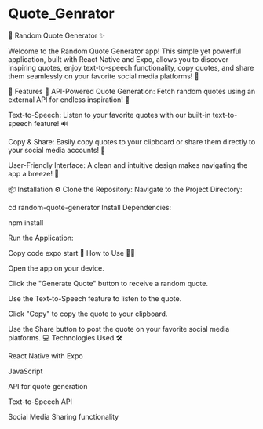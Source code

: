 # Quote_Genrator
📖 Random Quote Generator ✨

Welcome to the Random Quote Generator app! This simple yet powerful application, built with React Native and Expo, allows you to discover inspiring quotes, enjoy text-to-speech functionality, copy quotes, and share them seamlessly on your favorite social media platforms! 🌟

📱 Features 🚀
API-Powered Quote Generation: Fetch random quotes using an external API for endless inspiration! 🔄

Text-to-Speech: Listen to your favorite quotes with our built-in text-to-speech feature! 🔊

Copy & Share: Easily copy quotes to your clipboard or share them directly to your social media accounts! 📲

User-Friendly Interface: A clean and intuitive design makes navigating the app a breeze! 🎨

📦 Installation ⚙️
Clone the Repository:
Navigate to the Project Directory:

cd random-quote-generator
Install Dependencies:


npm install

Run the Application:

Copy code
expo start
📖 How to Use 🧑‍💻

Open the app on your device.

Click the "Generate Quote" button to receive a random quote.

Use the Text-to-Speech feature to listen to the quote.

Click "Copy" to copy the quote to your clipboard.

Use the Share button to post the quote on your favorite social media platforms.
💻 Technologies Used 🛠️

React Native with Expo

JavaScript

API for quote generation

Text-to-Speech API

Social Media Sharing functionality
